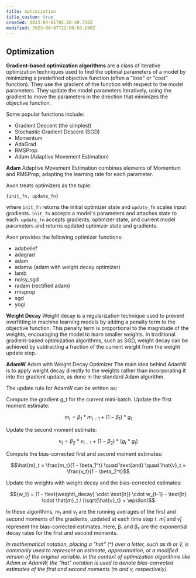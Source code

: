 ```yaml
---
title: optimization
title_custom: true
created: 2023-04-01T05:20:40.736Z
modified: 2023-04-07T22:00:03.690Z
---
```


## Optimization

**Gradient-based optimization algorithms** are a class of iterative optimization techniques used to find the optimal parameters of a model by minimizing a predefined objective function (often a "loss" or "cost" function). They use the gradient of the function with respect to the model parameters. They update the model parameters iteratively, using the gradient to move the parameters in the direction that minimizes the objective function.

Some popular functions include:

- Gradient Descent (the simplest)
- Stochastic Gradient Descent (SGD)
- Momentum
- AdaGrad
- RMSProp
- Adam (Adaptive Movement Estimation)

**Adam** Adaptive Movement Estimation combines elements of Momentum and RMSProp, adapting the learning rate for each parameter.

Axon treats optimizers as the tuple:

`{init_fn, update_fn}`

where `init_fn` returns the initial optimizer state and `update_fn` scales input gradients.
`init_fn` accepts a model's parameters and attaches state to each.
`update_fn` accepts gradients, optimizer state, and current model parameters and returns updated optimizer state and gradients.

Axon provides the following optimizer functions:

- adabelief
- adagrad
- adam
- adamw (adam with weight decay optimizer)
- lamb
- noisy_sgd
- radam (rectified adam)
- rmsprop
- sgd
- yogi

**Weight Decay**
Weight decay is a regularization technique used to prevent overfitting in machine learning models by adding a penalty term to the objective function. This penalty term is proportional to the magnitude of the weights, encouraging the model to learn smaller weights. In traditional gradient-based optimization algorithms, such as SGD, weight decay can be achieved by subtracting a fraction of the current weight from the weight update step.

**AdamW**
Adam with Weight Decay Optimizer
The main idea behind AdamW is to apply weight decay directly to the weights rather than incorporating it into the gradient update, as done in the standard Adam algorithm.

The update rule for AdamW can be written as:

Compute the gradient g_t for the current mini-batch.
Update the first moment estimate:

$$m_t = \beta_1 * m_{t-1} + (1 - \beta_1) * g_t$$

Update the second moment estimate:

$$v_t = \beta_2 * v_{t-1} + (1 - \beta_2) * (g_t * g_t)$$


Compute the bias-corrected first and second moment estimates:

$$\hat{m}_t = \frac{m_t}{1 - \beta_1^t} \quad \text{and} \quad \hat{v}_t = \frac{v_t}{1 - \beta_2^t}$$


Update the weights with weight decay and the bias-corrected estimates:

```math
{w_t} = (1 - \text{weight\_decay} \cdot \text{lr}) \cdot w_{t-1} - \text{lr} \cdot \hat{m}_t / (\sqrt{\hat{v}_t} + \epsilon)
```

In these algorithms, $m_t$ and $v_t$ are the running averages of the first and second moments of the gradients, updated at each time step t.
$m̂_t$ and $v̂_t$ represent the bias-corrected estimates.
Here, β₁ and β₂ are the exponential decay rates for the first and second moments. 

_In mathematical notation, placing a "hat" (^) over a letter, such as m̂ or v̂, is commonly used to represent an estimate, approximation, or a modified version of the original variable. In the context of optimization algorithms like Adam or AdamW, the "hat" notation is used to denote bias-corrected estimates of the first and second moments (m and v, respectively)._


